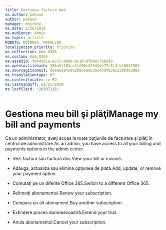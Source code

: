 ```yaml
---
title: Gestiona factura mea
ms.author: pebaum
author: pebaum
manager: mnirkhe
ms.date: 2/26/2018
ms.audience: Admin
ms.topic: article
ROBOTS: NOINDEX, NOFOLLOW
localization_priority: Priority
ms.collection: Adm_O365
ms.custom: Adm_O365
ms.assetid: f844501a-e575-48b8-9c1b-9f800c7b89f8
ms.openlocfilehash: 386a5ff01ce1fd96c219d1de77c5f4cbf6531965
ms.sourcegitcommit: d6ea5e9458a2b8ceaab3ac4bd483e1130b9a398a
ms.translationtype: MT
ms.contentlocale: ro-RO
ms.lasthandoff: 01/15/2019
ms.locfileid: "28307116"
---
```

# <a name="manage-my-bill-and-payments"></a><span data-ttu-id="5c917-102">Gestiona meu bill şi plăţi</span><span class="sxs-lookup"><span data-stu-id="5c917-102">Manage my bill and payments</span></span>

<span data-ttu-id="5c917-103">Ca un administrator, aveţi acces la toate opţiunile de facturare şi plăţi în centrul de administrare.</span><span class="sxs-lookup"><span data-stu-id="5c917-103">As an admin, you have access to all your billing and payments options in the admin center.</span></span>
  
- <span data-ttu-id="5c917-104">Vezi factura sau factura dvs.</span><span class="sxs-lookup"><span data-stu-id="5c917-104">View your bill or invoice.</span></span>
    
- <span data-ttu-id="5c917-105">Adăuga, actualiza sau elimina opţiunea de plată.</span><span class="sxs-lookup"><span data-stu-id="5c917-105">Add, update, or remove your payment option.</span></span>
    
- <span data-ttu-id="5c917-106">Comutaţi pe un diferite Office 365.</span><span class="sxs-lookup"><span data-stu-id="5c917-106">Switch to a different Office 365.</span></span>
    
- <span data-ttu-id="5c917-107">Reînnoiţi abonamentul.</span><span class="sxs-lookup"><span data-stu-id="5c917-107">Renew your subscription.</span></span>
    
- <span data-ttu-id="5c917-108">Cumpara un alt abonament.</span><span class="sxs-lookup"><span data-stu-id="5c917-108">Buy another subscription.</span></span>
    
- <span data-ttu-id="5c917-109">Extindere proces dumneavoastră.</span><span class="sxs-lookup"><span data-stu-id="5c917-109">Extend your trial.</span></span>
    
- <span data-ttu-id="5c917-110">Anula abonamentul.</span><span class="sxs-lookup"><span data-stu-id="5c917-110">Cancel your subscription.</span></span>
    

